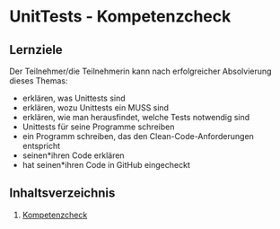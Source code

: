 # UnitTests - Kompetenzcheck

## Lernziele
Der Teilnehmer/die Teilnehmerin kann nach erfolgreicher Absolvierung dieses Themas:
- erklären, was Unittests sind
- erklären, wozu Unittests ein MUSS sind
- erklären, wie man herausfindet, welche Tests notwendig sind
- Unittests für seine Programme schreiben
- ein Programm schreiben, das den Clean-Code-Anforderungen entspricht
- seinen\*ihren Code erklären
- hat seinen\*ihren Code in GitHub eingecheckt

## Inhaltsverzeichnis

1. [Kompetenzcheck](kompetenzcheck.md)